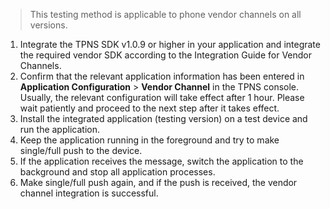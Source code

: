 >This testing method is applicable to phone vendor channels on all versions.

1. Integrate the TPNS SDK v1.0.9 or higher in your application and integrate the required vendor SDK according to the Integration Guide for Vendor Channels.
2. Confirm that the relevant application information has been entered in **Application Configuration** > **Vendor Channel** in the TPNS console. Usually, the relevant configuration will take effect after 1 hour. Please wait patiently and proceed to the next step after it takes effect.
3. Install the integrated application (testing version) on a test device and run the application.
4. Keep the application running in the foreground and try to make single/full push to the device.
5. If the application receives the message, switch the application to the background and stop all application processes.
6. Make single/full push again, and if the push is received, the vendor channel integration is successful.
